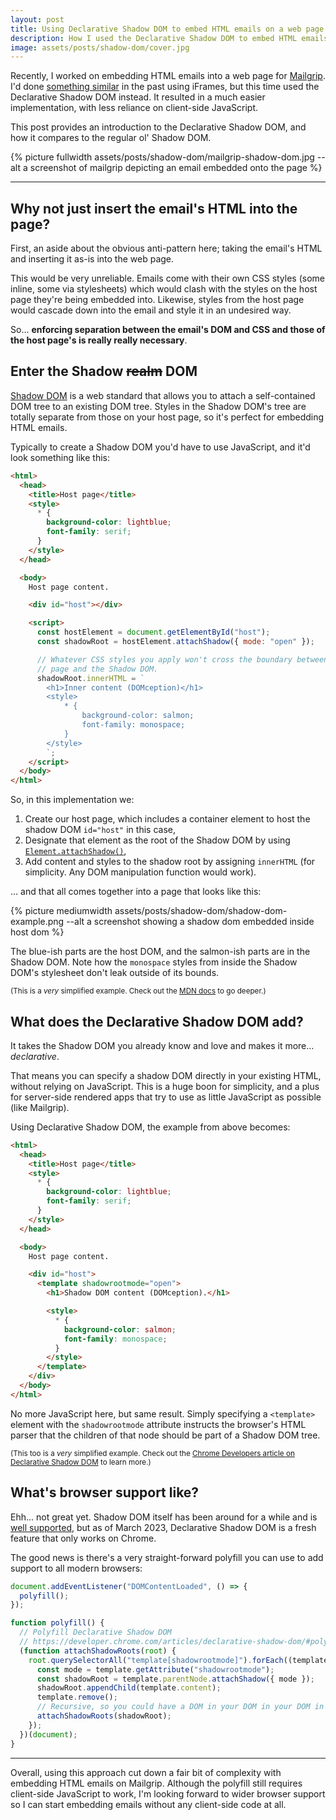 ```yaml
---
layout: post
title: Using Declarative Shadow DOM to embed HTML emails on a web page
description: How I used the Declarative Shadow DOM to embed HTML emails on a web page without breaking its CSS styles
image: assets/posts/shadow-dom/cover.jpg
---
```


Recently, I worked on embedding HTML emails into a web page for [Mailgrip](https://mailgrip.io).
I'd done [something similar](https://mailpin.com) in the past using iFrames, but this time used the Declarative Shadow DOM instead.
It resulted in a much easier implementation, with less reliance on client-side JavaScript.

This post provides an introduction to the Declarative Shadow DOM, and how it compares to the regular ol' Shadow DOM.

{% picture fullwidth assets/posts/shadow-dom/mailgrip-shadow-dom.jpg --alt a screenshot of mailgrip depicting an email embedded onto the page %}

---

## Why not just insert the email's HTML into the page?

First, an aside about the obvious anti-pattern here; taking the email's HTML and inserting it as-is into the web page.

This would be very unreliable. Emails come with their own CSS styles (some inline, some via stylesheets) which would clash with the styles on the host page they're being embedded into.
Likewise, styles from the host page would cascade down into the email and style it in an undesired way.

So... **enforcing separation between the email's DOM and CSS and those of the host page's is really really necessary**.

## Enter the Shadow <strike>realm</strike> DOM

[Shadow DOM](https://developer.mozilla.org/en-US/docs/Web/Web_Components/Using_shadow_DOM) is a web standard that allows you to attach a self-contained DOM tree to an existing DOM tree.
Styles in the Shadow DOM's tree are totally separate from those on your host page, so it's perfect for embedding HTML emails.

Typically to create a Shadow DOM you'd have to use JavaScript, and it'd look something like this:

```html
<html>
  <head>
    <title>Host page</title>
    <style>
      * {
        background-color: lightblue;
        font-family: serif;
      }
    </style>
  </head>

  <body>
    Host page content.

    <div id="host"></div>

    <script>
      const hostElement = document.getElementById("host");
      const shadowRoot = hostElement.attachShadow({ mode: "open" });

      // Whatever CSS styles you apply won't cross the boundary between the host
      // page and the Shadow DOM.
      shadowRoot.innerHTML = `
        <h1>Inner content (DOMception)</h1>
        <style>
            * {
                background-color: salmon;
                font-family: monospace;
            }
        </style>
        `;
    </script>
  </body>
</html>
```

So, in this implementation we:

1. Create our host page, which includes a container element to host the shadow DOM `id="host"` in this case,
1. Designate that element as the root of the Shadow DOM by using [`Element.attachShadow()`](https://developer.mozilla.org/en-US/docs/Web/API/Element/attachShadow),
1. Add content and styles to the shadow root by assigning `innerHTML` (for simplicity. Any DOM manipulation function would work).

... and that all comes together into a page that looks like this:

{% picture mediumwidth assets/posts/shadow-dom/shadow-dom-example.png --alt a screenshot showing a shadow dom embedded inside host dom %}

The blue-ish parts are the host DOM, and the salmon-ish parts are in the Shadow DOM.
Note how the `monospace` styles from inside the Shadow DOM's stylesheet don't leak outside of its bounds.

<small>(This is a _very_ simplified example. Check out the [MDN docs](https://developer.mozilla.org/en-US/docs/Web/Web_Components/Using_shadow_DOM) to go deeper.)</small>

## What does the Declarative Shadow DOM add?

It takes the Shadow DOM you already know and love and makes it more... _declarative_.

That means you can specify a shadow DOM directly in your existing HTML, without relying on JavaScript.
This is a huge boon for simplicity, and a plus for server-side rendered apps that try to use as little JavaScript as possible (like Mailgrip).

Using Declarative Shadow DOM, the example from above becomes:

```html
<html>
  <head>
    <title>Host page</title>
    <style>
      * {
        background-color: lightblue;
        font-family: serif;
      }
    </style>
  </head>

  <body>
    Host page content.

    <div id="host">
      <template shadowrootmode="open">
        <h1>Shadow DOM content (DOMception).</h1>

        <style>
          * {
            background-color: salmon;
            font-family: monospace;
          }
        </style>
      </template>
    </div>
  </body>
</html>
```

No more JavaScript here, but same result.
Simply specifying a `<template>` element with the `shadowrootmode` attribute instructs the browser's HTML parser that the children of that node should be part of a Shadow DOM tree.

<small>(This too is a _very_ simplified example. Check out the [Chrome Developers article on Declarative Shadow DOM](https://developer.chrome.com/articles/declarative-shadow-dom) to learn more.)</small>

## What's browser support like?

Ehh... not great yet.
Shadow DOM itself has been around for a while and is [well supported](https://caniuse.com/shadowdomv1), but as of March 2023, Declarative Shadow DOM is a fresh feature that only works on Chrome.

The good news is there's a very straight-forward polyfill you can use to add support to all modern browsers:

```js
document.addEventListener("DOMContentLoaded", () => {
  polyfill();
});

function polyfill() {
  // Polyfill Declarative Shadow DOM
  // https://developer.chrome.com/articles/declarative-shadow-dom/#polyfill
  (function attachShadowRoots(root) {
    root.querySelectorAll("template[shadowrootmode]").forEach((template) => {
      const mode = template.getAttribute("shadowrootmode");
      const shadowRoot = template.parentNode.attachShadow({ mode });
      shadowRoot.appendChild(template.content);
      template.remove();
      // Recursive, so you could have a DOM in your DOM in your DOM in your DOM!
      attachShadowRoots(shadowRoot);
    });
  })(document);
}
```

---

Overall, using this approach cut down a fair bit of complexity with embedding HTML emails on Mailgrip.
Although the polyfill still requires client-side JavaScript to work, I'm looking forward to wider browser support so I can start embedding emails without any client-side code at all.
